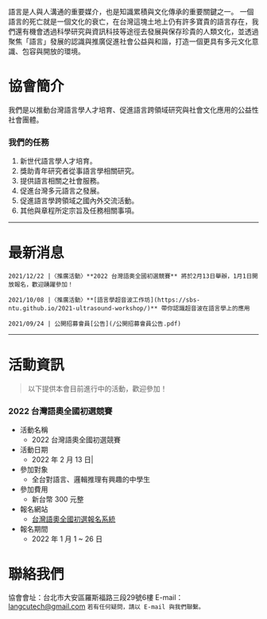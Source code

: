 
語言是人與人溝通的重要媒介，也是知識累積與文化傳承的重要關鍵之一。 
一個語言的死亡就是一個文化的衰亡，在台灣這塊土地上仍有許多寶貴的語言存在，我們還有機會透過科學研究與資訊科技等途徑去發展與保存珍貴的人類文化，並透過聚焦「語言」發展的認識與推廣促進社會公益與和諧，打造一個更具有多元文化意識、包容與開放的環境。

# 協會簡介
我們是以推動台灣語言學人才培育、促進語言跨領域研究與社會文化應用的公益性社會團體。   

### 我們的任務
1. 新世代語言學人才培育。
2. 獎助青年研究者從事語言學相關研究。
3. 提供語言相關之社會服務。
4. 促進台灣多元語言之發展。
5. 促進語言學跨領域之國內外交流活動。
6. 其他與章程所定宗旨及任務相關事項。
 
***

# 最新消息
```
2021/12/22 |〈推廣活動〉**2022 台灣語奧全國初選競賽** 將於2月13日舉辦，1月1日開放報名，歡迎踴躍參加！  
```

``` 
2021/10/08 |〈推廣活動〉**[語言學超音波工作坊](https://sbs-ntu.github.io/2021-ultrasound-workshop/)** 帶你認識超音波在語言學上的應用  
```

```
2021/09/24 | 公開招募會員[公告](/公開招募會員公告.pdf)  
```


***

# 活動資訊
> 以下提供本會目前進行中的活動，歡迎參加！

### 2022 台灣語奧全國初選競賽 
- 活動名稱
  - 2022 台灣語奧全國初選競賽
- 活動日期
  - 2022 年 2 月 13 日|
- 參加對象
  - 全台對語言、邏輯推理有興趣的中學生
- 參加費用 
  - 新台幣 300 元整
- 報名網站 
  - [台灣語奧全國初選報名系統](https://reg.ioltw.org/)
- 報名期間
  - 2022 年 1 月 1 ~ 26 日



# 聯絡我們
協會會址：台北市大安區羅斯福路三段29號6樓
E-mail：langcutech@gmail.com
`若有任何疑問，請以 E-mail 與我們聯繫。`

